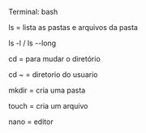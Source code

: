 Terminal: bash

ls = lista as pastas e arquivos da pasta

ls -l / ls --long 

cd = para mudar o diretório

cd ~ = diretorio do usuario

mkdir = cria uma pasta

touch = cria um arquivo

nano = editor

